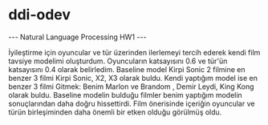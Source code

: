 # ddi-odev
--- Natural Language Processing HW1 ---

İyileştirme için oyuncular ve tür üzerinden ilerlemeyi tercih ederek kendi film tavsiye modelimi oluşturdum. Oyuncuların katsayısını 0.6 ve tür'ün katsayısını 0.4 olarak belirledim. Baseline model Kirpi Sonic 2  filmine en benzer 3 filmi Kirpi Sonic, X2, X3 olarak buldu. Kendi yaptığım model ise en benzer 3 filmi Gitmek: Benim Marlon ve Brandom , Demir Leydi, King Kong olarak buldu. Baseline modelin bulduğu filmler benim yaptığım modelin sonuçlarından daha doğru hissettirdi. Film önerisinde içeriğin oyuncular ve türün birleşiminden daha önemli bir etken olduğu görülmüş oldu.
